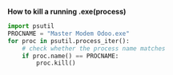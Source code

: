 
**How to kill a running .exe(process)**
```python
import psutil
PROCNAME = "Master Modem Odoo.exe"
for proc in psutil.process_iter():
	# check whether the process name matches
	if proc.name() == PROCNAME:
		proc.kill()
```
